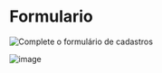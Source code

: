 # Formulario
<img alt="Complete o formulário de cadastros" src="H:\PYTHON_PROJETOS\Formulario\imagens\
banner_form.png" title="Cadastro de DEVs"/>

![image](https://user-images.githubusercontent.com/81047389/142789925-0b00ac0a-b7ec-4154-85e6-e33658442841.png)
